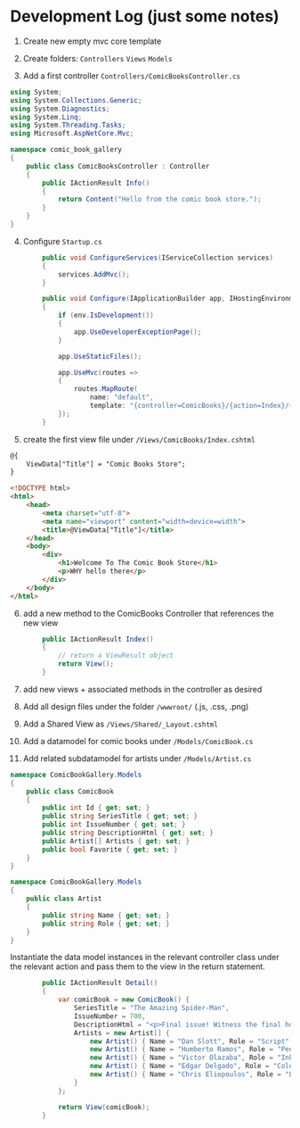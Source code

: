 # Development Log (just some notes)

1. Create new empty mvc core template
2. Create folders: `Controllers` `Views` `Models`

3. Add a first controller `Controllers/ComicBooksController.cs`
```cs
using System;
using System.Collections.Generic;
using System.Diagnostics;
using System.Linq;
using System.Threading.Tasks;
using Microsoft.AspNetCore.Mvc;

namespace comic_book_gallery
{
    public class ComicBooksController : Controller
    {
        public IActionResult Info()
        {
            return Content("Hello from the comic book store.");
        }
    }
}
```

4. Configure `Startup.cs`
```cs
        public void ConfigureServices(IServiceCollection services)
        {
            services.AddMvc();
        }
```

```cs
        public void Configure(IApplicationBuilder app, IHostingEnvironment env)
        {
            if (env.IsDevelopment())
            {
                app.UseDeveloperExceptionPage();
            }

            app.UseStaticFiles();

            app.UseMvc(routes =>
            {
                routes.MapRoute(
                    name: "default",
                    template: "{controller=ComicBooks}/{action=Index}/{id?}");
            });
        }
```





5. create the first view file under `/Views/ComicBooks/Index.cshtml`
```html
@{
    ViewData["Title"] = "Comic Books Store";
}

<!DOCTYPE html>
<html>
    <head>
        <meta charset="utf-8">
        <meta name="viewport" content="width=device=width">
        <title>@ViewData["Title"]</title>
    </head>
    <body>
        <div>
            <h1>Welcome To The Comic Book Store</h1>
            <p>WHY hello there</p>
        </div>
    </body>
</html>
```
6. add a new method to the ComicBooks Controller that references the new view
```cs
        public IActionResult Index()
        {
            // return a ViewResult object
            return View();
        }
```

7. add new views + associated methods in the controller as desired





8. Add all design files under the folder `/wwwroot/` (.js, .css, .png)
9. Add a Shared View as `/Views/Shared/_Layout.cshtml`




10. Add a datamodel for comic books under `/Models/ComicBook.cs`
11. Add related subdatamodel for artists under `/Models/Artist.cs`
```cs
namespace ComicBookGallery.Models
{
    public class ComicBook
    {
        public int Id { get; set; }
        public string SeriesTitle { get; set; }
        public int IssueNumber { get; set; }
        public string DescriptionHtml { get; set; }
        public Artist[] Artists { get; set; }
        public bool Favorite { get; set; }
    }
}
```

```cs
namespace ComicBookGallery.Models
{
    public class Artist
    {
        public string Name { get; set; }
        public string Role { get; set; }
    }
}
```

Instantiate the data model instances in the relevant controller class under
the relevant action and pass them to the view in the return statement.
```cs
        public IActionResult Detail()
        {
            var comicBook = new ComicBook() {
                SeriesTitle = "The Amazing Spider-Man",
                IssueNumber = 700,
                DescriptionHtml = "<p>Final issue! Witness the final hours of Doctor Octopus' life and his one, last, great act of revenge! Even if Spider-Man survives... <strong>will Peter Parker?</strong></p>",
                Artists = new Artist[] {
                    new Artist() { Name = "Dan Slott", Role = "Script" },
                    new Artist() { Name = "Humberto Ramos", Role = "Pencils" },
                    new Artist() { Name = "Victor Olazaba", Role = "Inks" },
                    new Artist() { Name = "Edgar Delgado", Role = "Colors" },
                    new Artist() { Name = "Chris Eliopoulos", Role = "Letters"},
                }
            };

            return View(comicBook);
        }
```
